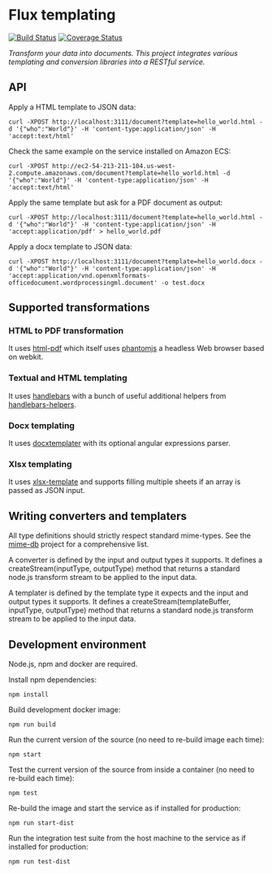 # Flux templating

[![Build Status](https://travis-ci.org/flux-s/flux-templating.svg)](https://travis-ci.org/flux-s/flux-templating)
[![Coverage Status](https://coveralls.io/repos/flux-s/flux-templating/badge.svg?branch=master&service=github)](https://coveralls.io/github/flux-s/flux-templating?branch=master)

*Transform your data into documents. This project integrates various templating and conversion libraries into a RESTful service.*

## API

Apply a HTML template to JSON data:

    curl -XPOST http://localhost:3111/document?template=hello_world.html -d '{"who":"World"}' -H 'content-type:application/json' -H 'accept:text/html'

Check the same example on the service installed on Amazon ECS:

    curl -XPOST http://ec2-54-213-211-104.us-west-2.compute.amazonaws.com/document?template=hello_world.html -d '{"who":"World"}' -H 'content-type:application/json' -H 'accept:text/html'

Apply the same template but ask for a PDF document as output:

    curl -XPOST http://localhost:3111/document?template=hello_world.html -d '{"who":"World"}' -H 'content-type:application/json' -H 'accept:application/pdf' > hello_world.pdf

Apply a docx template to JSON data:

    curl -XPOST http://localhost:3111/document?template=hello_world.docx -d '{"who":"World"}' -H 'content-type:application/json' -H 'accept:application/vnd.openxmlformats-officedocument.wordprocessingml.document' -o test.docx

## Supported transformations

### HTML to PDF transformation

It uses [html-pdf](https://www.npmjs.com/package/html-pdf) which itself uses [phantomjs](http://phantomjs.org/) a headless Web browser based on webkit.

### Textual and HTML templating

It uses [handlebars](http://handlebarsjs.com/) with a bunch of useful additional helpers from [handlebars-helpers](https://github.com/assemble/handlebars-helpers).

### Docx templating

It uses [docxtemplater](https://github.com/open-xml-templating/docxtemplater) with its optional angular expressions parser.

### Xlsx templating

It uses [xlsx-template](https://github.com/optilude/xlsx-template) and supports filling multiple sheets if an array is passed as JSON input.

## Writing converters and templaters

All type definitions should strictly respect standard mime-types. See the [mime-db](https://github.com/jshttp/mime-db/blob/master/db.json) project for a comprehensive list.

A converter is defined by the input and output types it supports. It defines a createStream(inputType, outputType) method that returns a standard node.js transform stream to be applied to the input data.

A templater is defined by the template type it expects and the input and output types it supports. It defines a createStream(templateBuffer, inputType, outputType) method that returns a standard node.js transform stream to be applied to the input data.

## Development environment

Node.js, npm and docker are required.

Install npm dependencies:

    npm install

Build development docker image:

    npm run build

Run the current version of the source (no need to re-build image each time):

    npm start

Test the current version of the source from inside a container (no need to re-build each time):

    npm test

Re-build the image and start the service as if installed for production:

    npm run start-dist

Run the integration test suite from the host machine to the service as if installed for production:

    npm run test-dist

